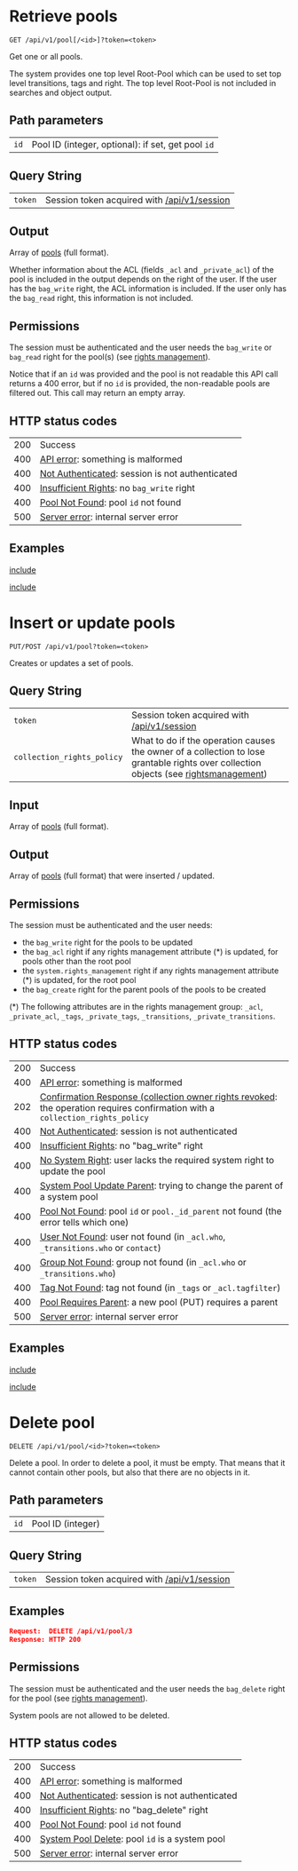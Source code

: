 # Retrieve pools

    GET /api/v1/pool[/<id>]?token=<token>

Get one or all pools.

The system provides one top level Root-Pool which can be used to set top level transitions, tags and right. The top level Root-Pool is not included in searches and object output.

## Path parameters

|   |   |
|---|---|
| `id`    | Pool ID (integer, optional): if set, get pool `id` |

## Query String

|   |   |
|---|---|
| `token` | Session token acquired with [/api/v1/session](/technical/api/session/session.html) |

## Output

Array of [pools](/technical/types/pool/pool.html) (full format).

Whether information about the ACL (fields `_acl` and `_private_acl`) of the pool is included in the output depends on the right of the user. If the user has the `bag_write` right, the ACL information is included. If the user only has the `bag_read` right, this information is not included.

## Permissions

The session must be authenticated and the user needs the `bag_write` or `bag_read` right for the pool(s)
(see [rights management](/technical/rightsmanagement/rightsmanagement.html)).

Notice that if an `id` was provided and the pool is not readable this API call returns a 400 error, but
if no `id` is provided, the non-readable pools are filtered out. This call may return an empty array.

## HTTP status codes

|   |   |
|---|---|
| 200 | Success |
| 400 | [API error](/technical/errors/errors.html#api_error): something is malformed |
| 400 | [Not Authenticated](/technical/errors/errors.html#not_authenticated): session is not authenticated |
| 400 | [Insufficient Rights](/technical/errors/errors.html#insufficient_rights): no `bag_write` right |
| 400 | [Pool Not Found](/technical/errors/errors.html#pool_not_found): pool `id` not found |
| 500 | [Server error](/technical/errors/errors.html#server_error): internal server error |

## Examples


[include](./get.json)



[include](./get_id.json)






# Insert or update pools

    PUT/POST /api/v1/pool?token=<token>

Creates or updates a set of pools.

## Query String

|   |   |
|---|---|
| `token` | Session token acquired with [/api/v1/session](/technical/api/session/session.html) |
| `collection_rights_policy` | What to do if the operation causes the owner of a collection to lose grantable rights over collection objects (see [rightsmanagement](/technical/rightsmanagement/rightsmanagement.html#collection_rights_policy)) |

## Input

Array of [pools](/technical/types/pool/pool.html) (full format).

## Output

Array of [pools](#pool) (full format) that were inserted / updated.

## Permissions

The session must be authenticated and the user needs:

- the `bag_write` right for the pools to be updated
- the `bag_acl` right if any rights management attribute (\*) is updated, for pools other than the root pool
- the `system.rights_management` right if any rights management attribute (\*) is updated, for the root pool
- the `bag_create` right for the parent pools of the pools to be created

(\*) The following attributes are in the rights management group:
`_acl`, `_private_acl`, `_tags`, `_private_tags`, `_transitions`, `_private_transitions`.

## HTTP status codes

|   |   |
|---|---|
| 200 | Success |
| 400 | [API error](/technical/errors/errors.html#api_error): something is malformed |
| 202 | [Confirmation Response (collection owner rights revoked](/technical/confirmation/confirmation.html#corr): the operation requires confirmation with a `collection_rights_policy` |
| 400 | [Not Authenticated](/technical/errors/errors.html#not_authenticated): session is not authenticated |
| 400 | [Insufficient Rights](/technical/errors/errors.html#insufficient_rights): no "bag_write" right |
| 400 | [No System Right](/technical/errors/errors.html#no_system_right): user lacks the required system right to update the pool |
| 400 | [System Pool Update Parent](/technical/errors/errors.html#system_pool_update_parent): trying to change the parent of a system pool |
| 400 | [Pool Not Found](/technical/errors/errors.html#pool_not_found): pool `id` or `pool._id_parent` not found (the error tells which one) |
| 400 | [User Not Found](/technical/errors/errors.html#user_not_found): user not found (in `_acl.who`, `_transitions.who` or `contact`) |
| 400 | [Group Not Found](/technical/errors/errors.html#group_not_found): group not found (in `_acl.who` or `_transitions.who`) |
| 400 | [Tag Not Found](/technical/errors/errors.html#tag_not_found): tag not found (in `_tags` or `_acl.tagfilter`) |
| 400 | [Pool Requires Parent](/technical/errors/errors.html#pool_requires_parent): a new pool (PUT) requires a parent |
| 500 | [Server error](/technical/errors/errors.html#server_error): internal server error |

## Examples


[include](./put.json)



[include](./post.json)






# Delete pool

    DELETE /api/v1/pool/<id>?token=<token>

Delete a pool. In order to delete a pool, it must be empty. That means that it
cannot contain other pools, but also that there are no objects in it.

## Path parameters

|   |   |
|---|---|
| `id`    | Pool ID (integer) |

## Query String

|   |   |
|---|---|
| `token` | Session token acquired with [/api/v1/session](/technical/api/session/session.html) |

## Examples

```json
Request:  DELETE /api/v1/pool/3
Response: HTTP 200
```

## Permissions

The session must be authenticated and the user needs the `bag_delete` right for the pool
(see [rights management](/technical/rightsmanagement/rightsmanagement.html)).

System pools are not allowed to be deleted.

## HTTP status codes

|   |   |
|---|---|
| 200 | Success |
| 400 | [API error](/technical/errors/errors.html#api_error): something is malformed |
| 400 | [Not Authenticated](/technical/errors/errors.html#not_authenticated): session is not authenticated |
| 400 | [Insufficient Rights](/technical/errors/errors.html#insufficient_rights): no "bag_delete" right |
| 400 | [Pool Not Found](/technical/errors/errors.html#pool_not_found): pool `id` not found |
| 400 | [System Pool Delete](/technical/errors/errors.html#system_pool_delete): pool `id` is a system pool |
| 500 | [Server error](/technical/errors/errors.html#server_error): internal server error |

